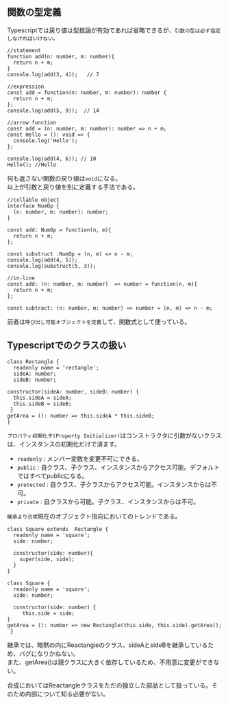 関数の型定義
---
Typescriptでは戻り値は型推論が有効であれば省略できるが、``引数の型は必ず指定しなければいけない。``
```
//statement
function add(n: number, m: number){
  return n + m;
}
console.log(add(3, 4));   // 7

//expression
const add = function(n: number, m: number): number {
  return n + m;
};
console.log(add(5, 9));  // 14

//arrow function
const add = (n: number, m: number): number => n + m;
const Hello = (): void => {
  console.log('Hello');
};

console.log(add(4, 6)); // 10
Hello(); //Hello
```
何も返さない関数の戻り値は``void``になる。   
以上が引数と戻り値を別に定義する手法である。   

```
//collable object
interface NumOp {
  (n: number, m: number): number;
}

const add: NumOp = function(n, m){
  return n + m;
};

const substruct :NumOp = (n, m) => n - m;
console.log(add(4, 5));
console.log(substruct(5, 3));

//in-line
const add: (n: number, m: number)  => number = function(n, m){
  return n + m;
};

const subtract: (n: number, m: number) => number = (n, m) => n - m;
```
前者は```呼び出し可能オブジェクトを定義```して、関数式として使っている。   


Typescriptでのクラスの扱い
---

```
class Rectangle {
  readonly name = 'rectangle'; 
  sideA: number;
  sideB: number;

constructor(sideA: number, sideB: number) { 
  this.sideA = sideA;
  this.sideB = sideB;
 }
getArea = (): number => this.sideA * this.sideB;
}
```
``プロパティ初期化子(Property Initializer)``はコンストラクタに引数がないクラスは、インスタンスの初期化だけで済ます。   

- ``readonly`` : メンバー変数を変更不可にできる。  
- ``public`` : 自クラス、子クラス、インスタンスからアクセス可能。デフォルトではすべてpublicになる。
- ``protected`` : 自クラス、子クラスからアクセス可能。インスタンスからは不可。
- ``private`` : 自クラスから可能。子クラス、インスタンスからは不可。

``継承より合成``現在のオブジェクト指向においてのトレンドである。  

```
class Square extends  Rectangle {
  readonly name = 'square';
  side: number;

  constructor(side: number){
    super(side, side);
  }
}

class Square {
  readonly name = 'square'; 
  side: number;

  constructor(side: number) {
     this.side = side;
}
getArea = (): number => new Rectangle(this.side, this.side).getArea();
 }
 ```

継承では、暗黙の内にReactangleのクラス、sideAとsideBを継承しているため、バグになりかねない。  
また、getArea()は親クラスに大きく依存しているため、不用意に変更ができない。  

合成においてはReactangleクラスをただの独立した部品として扱っている。そのため内部について知る必要がない。  

